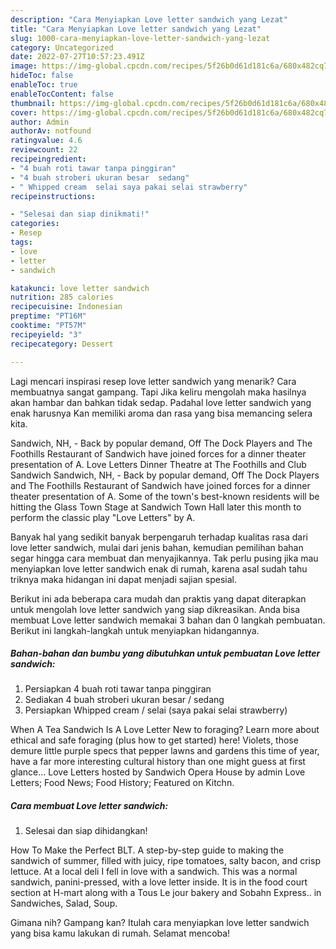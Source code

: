 ```yaml
---
description: "Cara Menyiapkan Love letter sandwich yang Lezat"
title: "Cara Menyiapkan Love letter sandwich yang Lezat"
slug: 1000-cara-menyiapkan-love-letter-sandwich-yang-lezat
category: Uncategorized
date: 2022-07-27T10:57:23.491Z
image: https://img-global.cpcdn.com/recipes/5f26b0d61d181c6a/680x482cq70/love-letter-sandwich-foto-resep-utama.jpg
hideToc: false
enableToc: true
enableTocContent: false
thumbnail: https://img-global.cpcdn.com/recipes/5f26b0d61d181c6a/680x482cq70/love-letter-sandwich-foto-resep-utama.jpg
cover: https://img-global.cpcdn.com/recipes/5f26b0d61d181c6a/680x482cq70/love-letter-sandwich-foto-resep-utama.jpg
author: Admin
authorAv: notfound
ratingvalue: 4.6
reviewcount: 22
recipeingredient:
- "4 buah roti tawar tanpa pinggiran"
- "4 buah stroberi ukuran besar  sedang"
- " Whipped cream  selai saya pakai selai strawberry"
recipeinstructions:

- "Selesai dan siap dinikmati!"
categories:
- Resep
tags:
- love
- letter
- sandwich

katakunci: love letter sandwich 
nutrition: 285 calories
recipecuisine: Indonesian
preptime: "PT16M"
cooktime: "PT57M"
recipeyield: "3"
recipecategory: Dessert

---
```



Lagi mencari inspirasi resep love letter sandwich yang menarik? Cara membuatnya sangat gampang. Tapi Jika keliru mengolah maka hasilnya akan hambar dan bahkan tidak sedap. Padahal love letter sandwich yang enak harusnya Kan memiliki aroma dan rasa yang bisa memancing selera kita.


Sandwich, NH, - Back by popular demand, Off The Dock Players and The Foothills Restaurant of Sandwich have joined forces for a dinner theater presentation of A. Love Letters Dinner Theatre at The Foothills and Club Sandwich Sandwich, NH, - Back by popular demand, Off The Dock Players and The Foothills Restaurant of Sandwich have joined forces for a dinner theater presentation of A. Some of the town&#39;s best-known residents will be hitting the Glass Town Stage at Sandwich Town Hall later this month to perform the classic play &#34;Love Letters&#34; by A.

Banyak hal yang sedikit banyak berpengaruh terhadap kualitas rasa dari love letter sandwich, mulai dari jenis bahan, kemudian pemilihan bahan segar hingga cara membuat dan menyajikannya. Tak perlu pusing jika mau menyiapkan love letter sandwich enak di rumah, karena asal sudah tahu triknya maka hidangan ini dapat menjadi sajian spesial.


Berikut ini ada beberapa cara mudah dan praktis yang dapat diterapkan untuk mengolah love letter sandwich yang siap dikreasikan. Anda bisa membuat Love letter sandwich memakai 3 bahan dan 0 langkah pembuatan. Berikut ini langkah-langkah untuk menyiapkan hidangannya.

<!--inarticleads1-->

##### Bahan-bahan dan bumbu yang dibutuhkan untuk pembuatan Love letter sandwich:

1. Persiapkan 4 buah roti tawar tanpa pinggiran
1. Sediakan 4 buah stroberi ukuran besar / sedang
1. Persiapkan  Whipped cream / selai (saya pakai selai strawberry)


When A Tea Sandwich Is A Love Letter New to foraging? Learn more about ethical and safe foraging (plus how to get started) here! Violets, those demure little purple specs that pepper lawns and gardens this time of year, have a far more interesting cultural history than one might guess at first glance… Love Letters hosted by Sandwich Opera House by admin Love Letters; Food News; Food History; Featured on Kitchn. 

<!--inarticleads2-->

##### Cara membuat Love letter sandwich:


1. Selesai dan siap dihidangkan!

How To Make the Perfect BLT. A step-by-step guide to making the sandwich of summer, filled with juicy, ripe tomatoes, salty bacon, and crisp lettuce. At a local deli I fell in love with a sandwich. This was a normal sandwich, panini-pressed, with a love letter inside. It is in the food court section at H-mart along with a Tous Le jour bakery and Sobahn Express.. in Sandwiches, Salad, Soup. 

Gimana nih? Gampang kan? Itulah cara menyiapkan love letter sandwich yang bisa kamu lakukan di rumah. Selamat mencoba!
